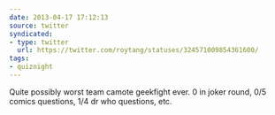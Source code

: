```yaml
---
date: 2013-04-17 17:12:13
source: twitter
syndicated:
- type: twitter
  url: https://twitter.com/roytang/statuses/324571009854361600/
tags:
- quiznight
---
```


Quite possibly worst team camote geekfight ever. 0 in joker round, 0/5 comics questions, 1/4 dr who questions, etc.